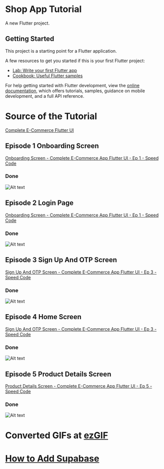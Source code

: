 # Shop App Tutorial

A new Flutter project.

## Getting Started

This project is a starting point for a Flutter application.

A few resources to get you started if this is your first Flutter project:

- [Lab: Write your first Flutter app](https://docs.flutter.dev/get-started/codelab)
- [Cookbook: Useful Flutter samples](https://docs.flutter.dev/cookbook)

For help getting started with Flutter development, view the
[online documentation](https://docs.flutter.dev/), which offers tutorials,
samples, guidance on mobile development, and a full API reference.

# Source of the Tutorial
[Complete E-Commerce Flutter UI](https://www.youtube.com/playlist?list=PLxUBb2A_UUy8OlaNZpS2mfL8xpHcnd_Af)

## Episode 1 Onboarding Screen

[Onboarding Screen - Complete E-Commerce App Flutter UI - Ep 1 - Speed Code ](https://youtu.be/YEJPg2jwzI8)


### Done 
![Alt text](assets/screenshots/Episode%201.gif)

## Episode 2 Login Page

[Onboarding Screen - Complete E-Commerce App Flutter UI - Ep 1 - Speed Code ](https://youtu.be/YEJPg2jwzI8)


### Done 
![Alt text](assets/screenshots/Episode%202.gif)


## Episode 3 Sign Up And OTP Screen

[Sign Up And OTP Screen - Complete E-Commerce App Flutter UI - Ep 3 - Speed Code](https://youtu.be/iZqxIvlzXVw)
  
### Done 
![Alt text](assets/screenshots/Episode%203.gif)

## Episode 4 Home Screen

[Sign Up And OTP Screen - Complete E-Commerce App Flutter UI - Ep 3 - Speed Code](https://youtu.be/GwhpedXmc4M)

### Done 
![Alt text](assets/screenshots/Episode%204.gif)

## Episode 5 Product Details Screen

[Product Details Screen - Complete E-Commerce App Flutter UI - Ep 5 - Speed Code](https://youtu.be/EED7eWhXoc8)

### Done
![Alt text](<assets/screenshots/Episode 5.gif>)

# Converted GIFs at [ezGIF](https://ezgif.com)

# [How to Add Supabase](https://supabase.com/docs/guides/getting-started/tutorials/with-flutter)